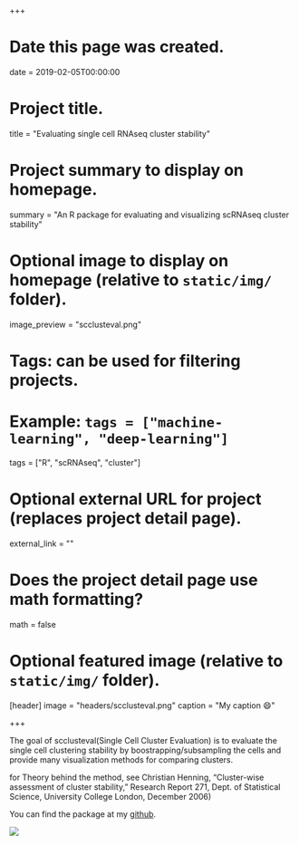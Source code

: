 +++
# Date this page was created.
date = 2019-02-05T00:00:00

# Project title.
title = "Evaluating single cell RNAseq cluster stability"

# Project summary to display on homepage.
summary = "An R package for evaluating and visualizing scRNAseq cluster stability"

# Optional image to display on homepage (relative to `static/img/` folder).
image_preview = "scclusteval.png"

# Tags: can be used for filtering projects.
# Example: `tags = ["machine-learning", "deep-learning"]`
tags = ["R", "scRNAseq", "cluster"]

# Optional external URL for project (replaces project detail page).
external_link = ""

# Does the project detail page use math formatting?
math = false

# Optional featured image (relative to `static/img/` folder).
[header]
image = "headers/scclusteval.png"
caption = "My caption :smile:"

+++

The goal of scclusteval(Single Cell Cluster Evaluation) is to evaluate the single cell clustering stability by boostrapping/subsampling the cells and provide many visualization methods for comparing clusters.

for Theory behind the method, see Christian Henning, “Cluster-wise assessment of cluster stability,” Research Report 271, Dept. of Statistical Science, University College London, December 2006)

You can find the package at my [github](https://github.com/crazyhottommy/scclusteval).

![](/img/raincloud_cluster.png)

